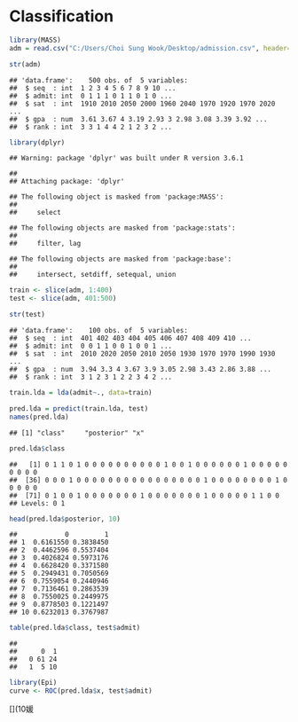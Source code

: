 Classification
================

``` r
library(MASS)
adm = read.csv("C:/Users/Choi Sung Wook/Desktop/admission.csv", header=T)
```

``` r
str(adm)
```

    ## 'data.frame':    500 obs. of  5 variables:
    ##  $ seq  : int  1 2 3 4 5 6 7 8 9 10 ...
    ##  $ admit: int  0 1 1 1 0 1 1 0 1 0 ...
    ##  $ sat  : int  1910 2010 2050 2000 1960 2040 1970 1920 1970 2020 ...
    ##  $ gpa  : num  3.61 3.67 4 3.19 2.93 3 2.98 3.08 3.39 3.92 ...
    ##  $ rank : int  3 3 1 4 4 2 1 2 3 2 ...

``` r
library(dplyr)
```

    ## Warning: package 'dplyr' was built under R version 3.6.1

    ## 
    ## Attaching package: 'dplyr'

    ## The following object is masked from 'package:MASS':
    ## 
    ##     select

    ## The following objects are masked from 'package:stats':
    ## 
    ##     filter, lag

    ## The following objects are masked from 'package:base':
    ## 
    ##     intersect, setdiff, setequal, union

``` r
train <- slice(adm, 1:400)
test <- slice(adm, 401:500)
```

``` r
str(test)
```

    ## 'data.frame':    100 obs. of  5 variables:
    ##  $ seq  : int  401 402 403 404 405 406 407 408 409 410 ...
    ##  $ admit: int  0 0 1 1 0 0 1 0 0 1 ...
    ##  $ sat  : int  2010 2020 2050 2010 2050 1930 1970 1970 1990 1930 ...
    ##  $ gpa  : num  3.94 3.3 4 3.67 3.9 3.05 2.98 3.43 2.86 3.88 ...
    ##  $ rank : int  3 1 2 3 1 2 2 3 4 2 ...

``` r
train.lda = lda(admit~., data=train)
```

``` r
pred.lda = predict(train.lda, test)
names(pred.lda)
```

    ## [1] "class"     "posterior" "x"

``` r
pred.lda$class
```

    ##   [1] 0 1 1 0 1 0 0 0 0 0 0 0 0 0 0 1 0 0 1 0 0 0 0 0 0 1 0 0 0 0 0 0 0 0 0
    ##  [36] 0 0 0 1 0 0 0 0 0 0 0 0 0 0 0 0 0 0 0 0 1 0 0 0 0 0 0 0 0 1 0 0 0 0 0
    ##  [71] 0 1 0 0 1 0 0 0 0 0 0 0 1 0 0 0 0 0 0 0 1 0 0 0 0 0 1 1 0 0
    ## Levels: 0 1

``` r
head(pred.lda$posterior, 10)
```

    ##            0         1
    ## 1  0.6161550 0.3838450
    ## 2  0.4462596 0.5537404
    ## 3  0.4026824 0.5973176
    ## 4  0.6628420 0.3371580
    ## 5  0.2949431 0.7050569
    ## 6  0.7559054 0.2440946
    ## 7  0.7136461 0.2863539
    ## 8  0.7550025 0.2449975
    ## 9  0.8778503 0.1221497
    ## 10 0.6232013 0.3767987

``` r
table(pred.lda$class, test$admit)
```

    ##    
    ##      0  1
    ##   0 61 24
    ##   1  5 10

``` r
library(Epi)
curve <- ROC(pred.lda$x, test$admit)
```

\[\](10媛
